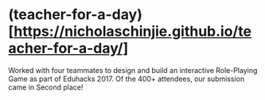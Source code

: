 # (teacher-for-a-day)[https://nicholaschinjie.github.io/teacher-for-a-day/]


Worked with four teammates to design and build an interactive Role-Playing Game as part of Eduhacks 2017. Of the 400+ attendees, our submission came in Second place!

